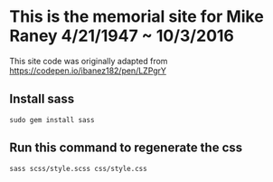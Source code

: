 # This is the memorial site for Mike Raney 4/21/1947 ~ 10/3/2016
This site code was originally adapted from https://codepen.io/ibanez182/pen/LZPgrY
## Install sass
```sudo gem install sass ```

## Run this command to regenerate the css
```sass scss/style.scss css/style.css```
